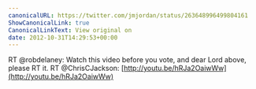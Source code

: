 ```yaml
---
canonicalURL: https://twitter.com/jmjordan/status/263648996499804161
ShowCanonicalLink: true
CanonicalLinkText: View original on
date: 2012-10-31T14:29:53+00:00
---
```

RT @robdelaney: Watch this video before you vote, and dear Lord above, please RT it. RT @ChrisCJackson:  [http://youtu.be/hRJa2OaiwWw](http://youtu.be/hRJa2OaiwWw)